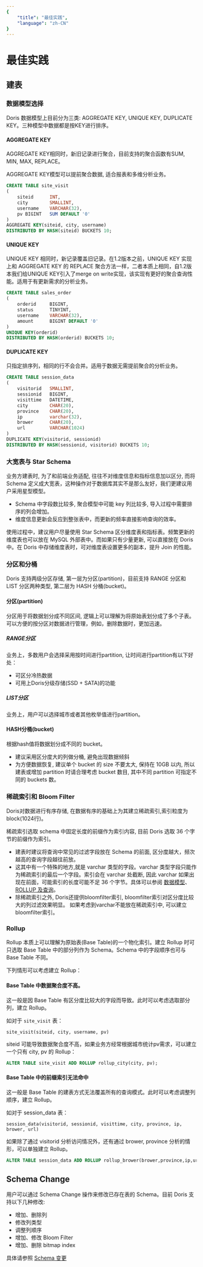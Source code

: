 ```yaml
---
{
    "title": "最佳实践",
    "language": "zh-CN"
}
---
```


# 最佳实践

## 建表

### 数据模型选择

Doris 数据模型上目前分为三类: AGGREGATE KEY, UNIQUE KEY, DUPLICATE KEY。三种模型中数据都是按KEY进行排序。

#### AGGREGATE KEY

AGGREGATE KEY相同时，新旧记录进行聚合，目前支持的聚合函数有SUM, MIN, MAX, REPLACE。

AGGREGATE KEY模型可以提前聚合数据, 适合报表和多维分析业务。

```sql
CREATE TABLE site_visit
(
    siteid      INT,
    city        SMALLINT,
    username    VARCHAR(32),
    pv BIGINT   SUM DEFAULT '0'
)
AGGREGATE KEY(siteid, city, username)
DISTRIBUTED BY HASH(siteid) BUCKETS 10;
```

#### UNIQUE KEY

UNIQUE KEY 相同时，新记录覆盖旧记录。在1.2版本之前，UNIQUE KEY 实现上和 AGGREGATE KEY 的 REPLACE 聚合方法一样，二者本质上相同，自1.2版本我们给UNIQUE KEY引入了merge on write实现，该实现有更好的聚合查询性能。适用于有更新需求的分析业务。

```sql
CREATE TABLE sales_order
(
    orderid     BIGINT,
    status      TINYINT,
    username    VARCHAR(32),
    amount      BIGINT DEFAULT '0'
)
UNIQUE KEY(orderid)
DISTRIBUTED BY HASH(orderid) BUCKETS 10;
```

#### DUPLICATE KEY

只指定排序列，相同的行不会合并。适用于数据无需提前聚合的分析业务。

```sql
CREATE TABLE session_data
(
    visitorid   SMALLINT,
    sessionid   BIGINT,
    visittime   DATETIME,
    city        CHAR(20),
    province    CHAR(20),
    ip          varchar(32),
    brower      CHAR(20),
    url         VARCHAR(1024)
)
DUPLICATE KEY(visitorid, sessionid)
DISTRIBUTED BY HASH(sessionid, visitorid) BUCKETS 10;
```

### 大宽表与 Star Schema

业务方建表时, 为了和前端业务适配, 往往不对维度信息和指标信息加以区分, 而将 Schema 定义成大宽表，这种操作对于数据库其实不是那么友好，我们更建议用户采用星型模型。

- Schema 中字段数比较多, 聚合模型中可能 key 列比较多, 导入过程中需要排序的列会增加。
- 维度信息更新会反应到整张表中，而更新的频率直接影响查询的效率。

使用过程中，建议用户尽量使用 Star Schema 区分维度表和指标表。频繁更新的维度表也可以放在 MySQL 外部表中。而如果只有少量更新, 可以直接放在 Doris 中。在 Doris 中存储维度表时，可对维度表设置更多的副本，提升 Join 的性能。

### 分区和分桶

Doris 支持两级分区存储, 第一层为分区(partition)，目前支持 RANGE 分区和 LIST 分区两种类型, 第二层为 HASH 分桶(bucket)。

#### 分区(partition)

分区用于将数据划分成不同区间, 逻辑上可以理解为将原始表划分成了多个子表。可以方便的按分区对数据进行管理，例如，删除数据时，更加迅速。

##### RANGE分区

业务上，多数用户会选择采用按时间进行partition, 让时间进行partition有以下好处：

* 可区分冷热数据
* 可用上Doris分级存储(SSD + SATA)的功能

##### LIST分区

业务上，用户可以选择城市或者其他枚举值进行partition。

#### HASH分桶(bucket)

根据hash值将数据划分成不同的 bucket。

* 建议采用区分度大的列做分桶, 避免出现数据倾斜
* 为方便数据恢复, 建议单个 bucket 的 size 不要太大, 保持在 10GB 以内, 所以建表或增加 partition 时请合理考虑 bucket 数目, 其中不同 partition 可指定不同的 buckets 数。

### 稀疏索引和 Bloom Filter

Doris对数据进行有序存储, 在数据有序的基础上为其建立稀疏索引,索引粒度为 block(1024行)。

稀疏索引选取 schema 中固定长度的前缀作为索引内容, 目前 Doris 选取 36 个字节的前缀作为索引。

- 建表时建议将查询中常见的过滤字段放在 Schema 的前面, 区分度越大，频次越高的查询字段越往前放。
- 这其中有一个特殊的地方,就是 varchar 类型的字段。varchar 类型字段只能作为稀疏索引的最后一个字段。索引会在 varchar 处截断, 因此 varchar 如果出现在前面，可能索引的长度可能不足 36 个字节。具体可以参阅 [数据模型](./data-model.md)、[ROLLUP 及查询](./hit-the-rollup.md)。
- 除稀疏索引之外, Doris还提供bloomfilter索引, bloomfilter索引对区分度比较大的列过滤效果明显。 如果考虑到varchar不能放在稀疏索引中, 可以建立bloomfilter索引。

### Rollup

Rollup 本质上可以理解为原始表(Base Table)的一个物化索引。建立 Rollup 时可只选取 Base Table 中的部分列作为 Schema。Schema 中的字段顺序也可与 Base Table 不同。

下列情形可以考虑建立 Rollup：

#### Base Table 中数据聚合度不高。

这一般是因 Base Table 有区分度比较大的字段而导致。此时可以考虑选取部分列，建立 Rollup。

如对于 `site_visit` 表：

```text
site_visit(siteid, city, username, pv)
```

siteid 可能导致数据聚合度不高，如果业务方经常根据城市统计pv需求，可以建立一个只有 city, pv 的 Rollup：

```sql
ALTER TABLE site_visit ADD ROLLUP rollup_city(city, pv);
```

#### Base Table 中的前缀索引无法命中

这一般是 Base Table 的建表方式无法覆盖所有的查询模式。此时可以考虑调整列顺序，建立 Rollup。

如对于 session_data 表：

```text
session_data(visitorid, sessionid, visittime, city, province, ip, brower, url)
```

如果除了通过 visitorid 分析访问情况外，还有通过 brower, province 分析的情形，可以单独建立 Rollup。

```sql
ALTER TABLE session_data ADD ROLLUP rollup_brower(brower,province,ip,url) DUPLICATE KEY(brower,province);
```

## Schema Change

用户可以通过 Schema Change 操作来修改已存在表的 Schema。目前 Doris 支持以下几种修改:

- 增加、删除列
- 修改列类型
- 调整列顺序
- 增加、修改 Bloom Filter
- 增加、删除 bitmap index

具体请参照 [Schema 变更](../advanced/alter-table/schema-change.md)
